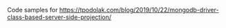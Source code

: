 Code samples for https://tpodolak.com/blog/2019/10/22/mongodb-driver-class-based-server-side-projection/
